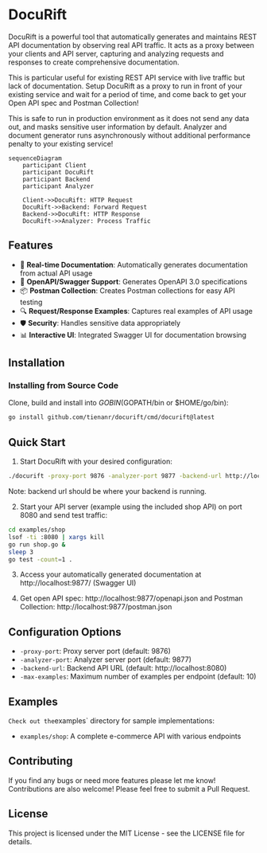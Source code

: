 # DocuRift

DocuRift is a powerful tool that automatically generates and maintains REST API documentation by observing real API traffic. It acts as a proxy between your clients and API server, capturing and analyzing requests and responses to create comprehensive documentation.

This is particular useful for existing REST API service with live traffic but lack of documentation. Setup DocuRift as a proxy to run in front of your existing service and wait for a period of time, and come back to get your Open API spec and Postman Collection! 

This is safe to run in production environment as it does not send any data out, and masks sensitive user information by default. Analyzer and document generator runs asynchronously without additional performance penalty to your existing service!

```mermaid
sequenceDiagram
    participant Client
    participant DocuRift
    participant Backend
    participant Analyzer
    
    Client->>DocuRift: HTTP Request
    DocuRift->>Backend: Forward Request
    Backend->>DocuRift: HTTP Response
    DocuRift->>Analyzer: Process Traffic
```

## Features

- 🔄 **Real-time Documentation**: Automatically generates documentation from actual API usage
- 📝 **OpenAPI/Swagger Support**: Generates OpenAPI 3.0 specifications
- 📦 **Postman Collection**: Creates Postman collections for easy API testing
- 🔍 **Request/Response Examples**: Captures real examples of API usage
- 🛡️ **Security**: Handles sensitive data appropriately
- 📊 **Interactive UI**: Integrated Swagger UI for documentation browsing

## Installation

### Installing from Source Code

Clone, build and install into $GOBIN ($GOPATH/bin or $HOME/go/bin):

```bash
go install github.com/tienanr/docurift/cmd/docurift@latest
```

## Quick Start

1. Start DocuRift with your desired configuration:
```bash
./docurift -proxy-port 9876 -analyzer-port 9877 -backend-url http://localhost:8080 -max-examples 20
```
Note: backend url should be where your backend is running.

2. Start your API server (example using the included shop API) on port 8080 and send test traffic:
```bash
cd examples/shop
lsof -ti :8080 | xargs kill
go run shop.go &
sleep 3
go test -count=1 .
```

3. Access your automatically generated documentation at http://localhost:9877/ (Swagger UI)

4. Get open API spec: http://localhost:9877/openapi.json and Postman Collection: http://localhost:9877/postman.json

## Configuration Options

- `-proxy-port`: Proxy server port (default: 9876)
- `-analyzer-port`: Analyzer server port (default: 9877)
- `-backend-url`: Backend API URL (default: http://localhost:8080)
- `-max-examples`: Maximum number of examples per endpoint (default: 10)

## Examples
`
Check out the `examples` directory for sample implementations:
- `examples/shop`: A complete e-commerce API with various endpoints

## Contributing

If you find any bugs or need more features please let me know!
Contributions are also welcome! Please feel free to submit a Pull Request.

## License

This project is licensed under the MIT License - see the LICENSE file for details. 